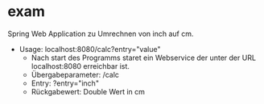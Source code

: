 # exam
Spring Web Application zu Umrechnen von inch auf cm.
  * Usage: localhost:8080/calc?entry="value"
    *  Nach start des Programms staret ein Webservice der unter der URL localhost:8080 erreichbar ist.
    *  Übergabeparameter: /calc
    *  Entry: ?entry="inch"
    *  Rückgabewert: Double Wert in cm
 
